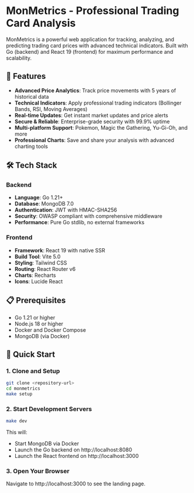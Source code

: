 # MonMetrics - Professional Trading Card Analysis

MonMetrics is a powerful web application for tracking, analyzing, and predicting trading card prices with advanced technical indicators. Built with Go (backend) and React 19 (frontend) for maximum performance and scalability.

## 🚀 Features

- **Advanced Price Analytics**: Track price movements with 5 years of historical data
- **Technical Indicators**: Apply professional trading indicators (Bollinger Bands, RSI, Moving Averages)
- **Real-time Updates**: Get instant market updates and price alerts
- **Secure & Reliable**: Enterprise-grade security with 99.9% uptime
- **Multi-platform Support**: Pokemon, Magic the Gathering, Yu-Gi-Oh, and more
- **Professional Charts**: Save and share your analysis with advanced charting tools

## 🛠 Tech Stack

### Backend
- **Language**: Go 1.21+
- **Database**: MongoDB 7.0
- **Authentication**: JWT with HMAC-SHA256
- **Security**: OWASP compliant with comprehensive middleware
- **Performance**: Pure Go stdlib, no external frameworks

### Frontend
- **Framework**: React 19 with native SSR
- **Build Tool**: Vite 5.0
- **Styling**: Tailwind CSS
- **Routing**: React Router v6
- **Charts**: Recharts
- **Icons**: Lucide React

## 📋 Prerequisites

- Go 1.21 or higher
- Node.js 18 or higher
- Docker and Docker Compose
- MongoDB (via Docker)

## 🚀 Quick Start

### 1. Clone and Setup
```bash
git clone <repository-url>
cd monmetrics
make setup
```

### 2. Start Development Servers
```bash
make dev
```

This will:
- Start MongoDB via Docker
- Launch the Go backend on http://localhost:8080
- Launch the React frontend on http://localhost:3000

### 3. Open Your Browser
Navigate to http://localhost:3000 to see the landing page.